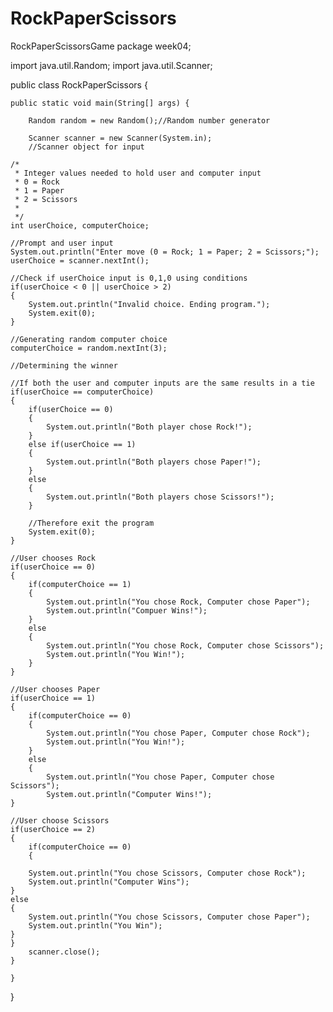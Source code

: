 # RockPaperScissors
RockPaperScissorsGame
package week04;

import java.util.Random;
import java.util.Scanner;

public class RockPaperScissors {

	public static void main(String[] args) {
		
		Random random = new Random();//Random number generator
		
		Scanner scanner = new Scanner(System.in);
		//Scanner object for input
		
	/*
	 * Integer values needed to hold user and computer input
	 * 0 = Rock
	 * 1 = Paper
	 * 2 = Scissors
	 * 
	 */
	int userChoice, computerChoice;
	
	//Prompt and user input
	System.out.println("Enter move (0 = Rock; 1 = Paper; 2 = Scissors;");
	userChoice = scanner.nextInt();
	
	//Check if userChoice input is 0,1,0 using conditions
	if(userChoice < 0 || userChoice > 2)
	{
		System.out.println("Invalid choice. Ending program.");
		System.exit(0);
	}
	
	//Generating random computer choice
	computerChoice = random.nextInt(3);
	
	//Determining the winner
	
	//If both the user and computer inputs are the same results in a tie
	if(userChoice == computerChoice)
	{
		if(userChoice == 0) 
		{
			System.out.println("Both player chose Rock!");
		}
		else if(userChoice == 1)
		{
			System.out.println("Both players chose Paper!");
		}
		else
		{
			System.out.println("Both players chose Scissors!");
		}
		
		//Therefore exit the program
		System.exit(0);
	}

	//User chooses Rock
	if(userChoice == 0)
	{
		if(computerChoice == 1)
		{
			System.out.println("You chose Rock, Computer chose Paper");
			System.out.println("Compuer Wins!");
		}
		else
		{
			System.out.println("You chose Rock, Computer chose Scissors");
			System.out.println("You Win!");
		}
	}
	
	//User chooses Paper
	if(userChoice == 1)
	{
		if(computerChoice == 0)
		{
			System.out.println("You chose Paper, Computer chose Rock");
			System.out.println("You Win!");
		}
		else
		{	
			System.out.println("You chose Paper, Computer chose Scissors");
			System.out.println("Computer Wins!");
	}
		
	//User choose Scissors
	if(userChoice == 2)
	{	
		if(computerChoice == 0) 
		{
	
		System.out.println("You chose Scissors, Computer chose Rock");
		System.out.println("Computer Wins");
	}
	else
	{
		System.out.println("You chose Scissors, Computer chose Paper");
		System.out.println("You Win");
	}
	}
		scanner.close();
	}
		
	}
}

		
